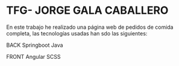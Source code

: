 # TFG- JORGE GALA CABALLERO
En este trabajo he realizado una página web de pedidos de comida completa, las tecnologías usadas han sdo las siguientes:

BACK
Springboot
Java


FRONT 
Angular 
SCSS


